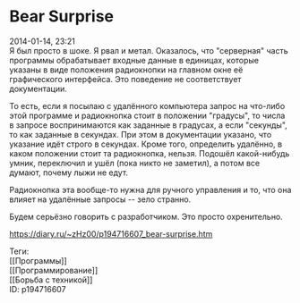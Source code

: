 Bear Surprise
==============

   
 2014-01-14, 23:21   
  Я был просто в шоке. Я рвал и метал. Оказалось, что "серверная" часть программы обрабатывает входные данные в единицах, которые указаны в виде положения радиокнопки на главном окне её графического интерфейса. Это поведение не соответствует документации.   
   
 То есть, если я посылаю с удалённого компьютера запрос на что-либо этой программе и радиокнопка стоит в положении "градусы", то числа в запросе воспринимаются как заданные в градусах, а если "секунды", то как заданные в секундах. При этом в документации указано, что указание идёт строго в секундах. Кроме того, определить удалённо, в каком положении стоит та радиокнопка, нельзя. Подошёл какой-нибудь умник, переключил и ушёл (пока никто не заметил), а потом все думают, почему лыжи не едут.   
   
 Радиокнопка эта вообще-то нужна для ручного управления и то, что она влияет на удалённые запросы -- зело странно.   
   
 Будем серьёзно говорить с разработчиком. Это просто охренительно.   
    
 <https://diary.ru/~zHz00/p194716607_bear-surprise.htm>   
   
 Теги:   
 [[Программы]]   
 [[Программирование]]   
 [[Борьба с техникой]]   
 ID: p194716607